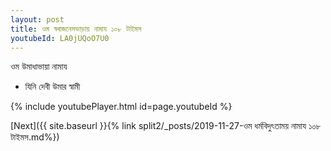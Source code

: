 ```yaml
---
layout: post
title: ওম স্বৰাজনেসভাড়ায় নামায ১০৮ টাইমস
youtubeId: LA0jUQoO7U0
---
```

 
 
 ওম উমাধাভায়া নামায  
 
 -  যিনি দেবী উমার স্বামী 
 
  
 
  
 
 
 
 
 
 


{% include youtubePlayer.html id=page.youtubeId %}
 
[Next]({{ site.baseurl }}{% link  split2/_posts/2019-11-27-ওম ধর্মবিদুৎতাময় নামায ১০৮ টাইমস.md%})
 
